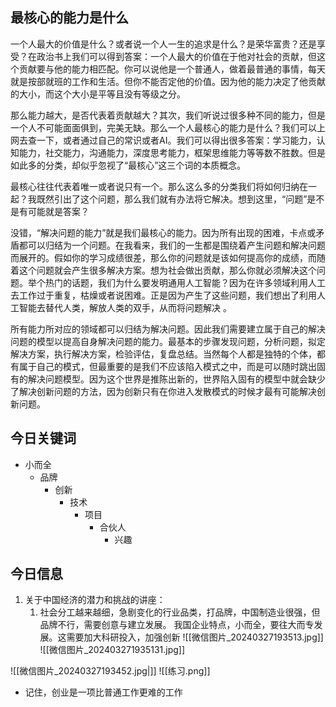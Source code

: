 ## 最核心的能力是什么
一个人最大的价值是什么？或者说一个人一生的追求是什么？是荣华富贵？还是享受？在政治书上我们可以得到答案：一个人最大的价值在于他对社会的贡献，但这个贡献要与他的能力相匹配。你可以说他是一个普通人，做着最普通的事情，每天就是按部就班的工作和生活。但你不能否定他的价值。因为他的能力决定了他贡献的大小，而这个大小是平等且没有等级之分。

那么能力越大，是否代表着贡献越大？其次，我们听说过很多种不同的能力，但是一个人不可能面面俱到，完美无缺。那么一个人最核心的能力是什么？我们可以上网去查一下，或者通过自己的常识或者AI。我们可以得出很多答案：学习能力，认知能力，社交能力，沟通能力，深度思考能力，框架思维能力等等数不胜数。但是如此多的分类，却似乎忽视了“最核心”这三个词的本质概念。

最核心往往代表着唯一或者说只有一个。那么这么多的分类我们将如何归纳在一起？我既然引出了这个问题，那么我们就有办法将它解决。想到这里，“问题”是不是有可能就是答案？

没错，“解决问题的能力”就是我们最核心的能力。因为所有出现的困难，卡点或矛盾都可以归结为一个问题。在我看来，我们的一生都是围绕着产生问题和解决问题而展开的。假如你的学习成绩很差，那么你的问题就是该如何提高你的成绩，而随着这个问题就会产生很多解决方案。想为社会做出贡献，那么你就必须解决这个问题。举个热门的话题，我们为什么要发明通用人工智能？因为在许多领域利用人工去工作过于重复，枯燥或者说困难。正是因为产生了这些问题，我们想出了利用人工智能去替代人类，解放人类的双手，从而将问题解决 。

所有能力所对应的领域都可以归结为解决问题。因此我们需要建立属于自己的解决问题的模型以提高自身解决问题的能力。最基本的步骤发现问题，分析问题，拟定解决方案，执行解决方案，检验评估，复盘总结。当然每个人都是独特的个体，都有属于自己的模式，但最重要的是我们不应该陷入模式之中，而是可以随时跳出固有的解决问题模型。因为这个世界是推陈出新的，世界陷入固有的模型中就会缺少了解决创新问题的方法，因为创新只有在你进入发散模式的时候才最有可能解决创新问题。


## 今日关键词
- 小而全
	- 品牌
		- 创新
			- 技术
				- 项目
					- 合伙人
						- 兴趣
## 今日信息
1. 关于中国经济的潜力和挑战的讲座：
	1. 社会分工越来越细，急剧变化的行业品类，打品牌，中国制造业很强，但品牌不行，需要创意与建立发展。
		我国企业特点，小而全，要往大而专发展。这需要加大科研投入，加强创新
		![[微信图片_20240327193513.jpg]]
		![[微信图片_202403271935131.jpg]]


![[微信图片_20240327193452.jpg|]]
![[练习.png]]
- 记住，创业是一项比普通工作更难的工作